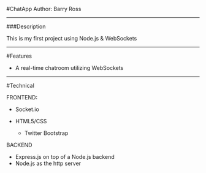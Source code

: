#ChatApp
Author: Barry Ross

---

###Description

This is my first project using Node.js & WebSockets

---
#Features

* A real-time chatroom utilizing WebSockets

---
#Technical

FRONTEND:

* Socket.io

* HTML5/CSS
  * Twitter Bootstrap

BACKEND
* Express.js on top of a Node.js backend
* Node.js as the http server
